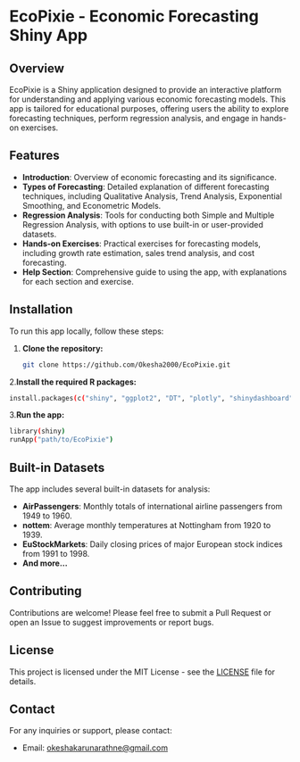 # EcoPixie - Economic Forecasting Shiny App

## Overview

EcoPixie is a Shiny application designed to provide an interactive platform for understanding and applying various economic forecasting models. This app is tailored for educational purposes, offering users the ability to explore forecasting techniques, perform regression analysis, and engage in hands-on exercises.

## Features

- **Introduction**: Overview of economic forecasting and its significance.
- **Types of Forecasting**: Detailed explanation of different forecasting techniques, including Qualitative Analysis, Trend Analysis, Exponential Smoothing, and Econometric Models.
- **Regression Analysis**: Tools for conducting both Simple and Multiple Regression Analysis, with options to use built-in or user-provided datasets.
- **Hands-on Exercises**: Practical exercises for forecasting models, including growth rate estimation, sales trend analysis, and cost forecasting.
- **Help Section**: Comprehensive guide to using the app, with explanations for each section and exercise.

## Installation

To run this app locally, follow these steps:

1. **Clone the repository:**

   ```bash
   git clone https://github.com/Okesha2000/EcoPixie.git
   ```

2.**Install the required R packages:**

   ```bash
   install.packages(c("shiny", "ggplot2", "DT", "plotly", "shinydashboard"))
   ```

3.**Run the app:**

   ```bash
   library(shiny)
   runApp("path/to/EcoPixie")
   ```

## Built-in Datasets

The app includes several built-in datasets for analysis:

- **AirPassengers**: Monthly totals of international airline passengers from 1949 to 1960.
- **nottem**: Average monthly temperatures at Nottingham from 1920 to 1939.
- **EuStockMarkets**: Daily closing prices of major European stock indices from 1991 to 1998.
- **And more...**

## Contributing

Contributions are welcome! Please feel free to submit a Pull Request or open an Issue to suggest improvements or report bugs.

## License

This project is licensed under the MIT License - see the [LICENSE](LICENSE) file for details.

## Contact

For any inquiries or support, please contact:

- Email: [okeshakarunarathne@gmail.com](mailto:okeshakarunarathne@gmail.com)

